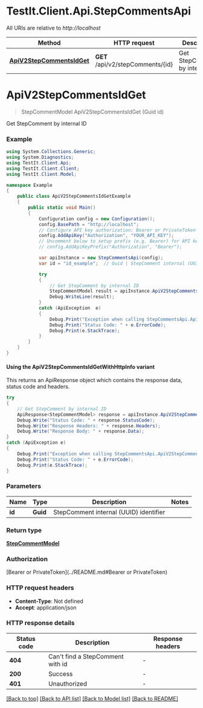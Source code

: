 # TestIt.Client.Api.StepCommentsApi

All URIs are relative to *http://localhost*

| Method | HTTP request | Description |
|--------|--------------|-------------|
| [**ApiV2StepCommentsIdGet**](StepCommentsApi.md#apiv2stepcommentsidget) | **GET** /api/v2/stepComments/{id} | Get StepComment by internal ID |

<a name="apiv2stepcommentsidget"></a>
# **ApiV2StepCommentsIdGet**
> StepCommentModel ApiV2StepCommentsIdGet (Guid id)

Get StepComment by internal ID

### Example
```csharp
using System.Collections.Generic;
using System.Diagnostics;
using TestIt.Client.Api;
using TestIt.Client.Client;
using TestIt.Client.Model;

namespace Example
{
    public class ApiV2StepCommentsIdGetExample
    {
        public static void Main()
        {
            Configuration config = new Configuration();
            config.BasePath = "http://localhost";
            // Configure API key authorization: Bearer or PrivateToken
            config.AddApiKey("Authorization", "YOUR_API_KEY");
            // Uncomment below to setup prefix (e.g. Bearer) for API key, if needed
            // config.AddApiKeyPrefix("Authorization", "Bearer");

            var apiInstance = new StepCommentsApi(config);
            var id = "id_example";  // Guid | StepComment internal (UUID) identifier

            try
            {
                // Get StepComment by internal ID
                StepCommentModel result = apiInstance.ApiV2StepCommentsIdGet(id);
                Debug.WriteLine(result);
            }
            catch (ApiException  e)
            {
                Debug.Print("Exception when calling StepCommentsApi.ApiV2StepCommentsIdGet: " + e.Message);
                Debug.Print("Status Code: " + e.ErrorCode);
                Debug.Print(e.StackTrace);
            }
        }
    }
}
```

#### Using the ApiV2StepCommentsIdGetWithHttpInfo variant
This returns an ApiResponse object which contains the response data, status code and headers.

```csharp
try
{
    // Get StepComment by internal ID
    ApiResponse<StepCommentModel> response = apiInstance.ApiV2StepCommentsIdGetWithHttpInfo(id);
    Debug.Write("Status Code: " + response.StatusCode);
    Debug.Write("Response Headers: " + response.Headers);
    Debug.Write("Response Body: " + response.Data);
}
catch (ApiException e)
{
    Debug.Print("Exception when calling StepCommentsApi.ApiV2StepCommentsIdGetWithHttpInfo: " + e.Message);
    Debug.Print("Status Code: " + e.ErrorCode);
    Debug.Print(e.StackTrace);
}
```

### Parameters

| Name | Type | Description | Notes |
|------|------|-------------|-------|
| **id** | **Guid** | StepComment internal (UUID) identifier |  |

### Return type

[**StepCommentModel**](StepCommentModel.md)

### Authorization

[Bearer or PrivateToken](../README.md#Bearer or PrivateToken)

### HTTP request headers

 - **Content-Type**: Not defined
 - **Accept**: application/json


### HTTP response details
| Status code | Description | Response headers |
|-------------|-------------|------------------|
| **404** | Can&#39;t find a StepComment with id |  -  |
| **200** | Success |  -  |
| **401** | Unauthorized |  -  |

[[Back to top]](#) [[Back to API list]](../README.md#documentation-for-api-endpoints) [[Back to Model list]](../README.md#documentation-for-models) [[Back to README]](../README.md)

